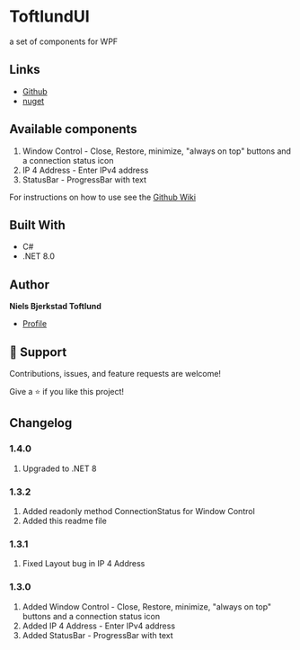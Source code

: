 ﻿# ToftlundUI
a set of components for WPF

## Links
- [Github](https://github.com/NielsToftlund/ToftlundUI)
- [nuget](https://www.nuget.org/packages/NielsToftlund.ToftlundUI)

## Available components
1. Window Control - Close, Restore, minimize, "always on top" buttons and a connection status icon
2. IP 4 Address - Enter IPv4 address 
3. StatusBar - ProgressBar with text

For instructions on how to use see the [Github Wiki](https://github.com/NielsToftlund/ToftlundUI/wiki)

## Built With
- C#
- .NET 8.0

## Author
**Niels Bjerkstad Toftlund**

- [Profile](https://github.com/NielsToftlund)


## 🤝 Support

Contributions, issues, and feature requests are welcome!

Give a ⭐️ if you like this project!

## Changelog

### 1.4.0
1. Upgraded to .NET 8

### 1.3.2
1. Added readonly method ConnectionStatus for Window Control
2. Added this readme file

### 1.3.1
1. Fixed Layout bug in IP 4 Address

### 1.3.0
1. Added Window Control - Close, Restore, minimize, "always on top" buttons and a connection status icon
2. Added IP 4 Address - Enter IPv4 address 
3. Added StatusBar - ProgressBar with text
